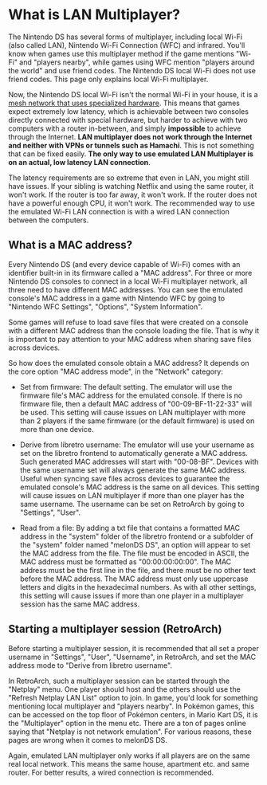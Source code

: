 # What is LAN Multiplayer?
The Nintendo DS has several forms of multiplayer, including local Wi-Fi (also called LAN), Nintendo Wi-Fi Connection (WFC) and infrared. You'll know when games use this multiplayer method if the game mentions "Wi-Fi" and "players nearby", while games using WFC mention "players around the world" and use friend codes. The Nintendo DS local Wi-Fi does not use friend codes. This page only explains local Wi-Fi multiplayer.

Now, the Nintendo DS local Wi-Fi isn't the normal Wi-Fi in your house, it is a [mesh network that uses specialized hardware](https://melonds.kuribo64.net/comments.php?id=25). This means that games expect extremely low latency, which is achievable between two consoles directly connected with special hardware, but harder to achieve with two computers with a router in-between, and simply **impossible** to achieve through the Internet. **LAN multiplayer does not work through the Internet and neither with VPNs or tunnels such as Hamachi**. This is not something that can be fixed easily. **The only way to use emulated LAN Multiplayer is on an actual, low latency LAN connection**.

The latency requirements are so extreme that even in LAN, you might still have issues. If your sibling is watching Netflix and using the same router, it won't work. If the router is too far away, it won't work. If the router does not have a powerful enough CPU, it won't work. The recommended way to use the emulated Wi-Fi LAN connection is with a wired LAN connection between the computers.

## What is a MAC address?
Every Nintendo DS (and every device capable of Wi-Fi) comes with an identifier built-in in its firmware called a "MAC address". For three or more Nintendo DS consoles to connect in a local Wi-Fi multiplayer network, all three need to have different MAC addresses. You can see the emulated console's MAC address in a game with Nintendo WFC by going to "Nintendo WFC Settings", "Options", "System Information".

Some games will refuse to load save files that were created on a console with a different MAC address than the console loading the file. That is why it is important to pay attention to your MAC address when sharing save files across devices.

So how does the emulated console obtain a MAC address? It depends on the core option "MAC address mode", in the "Network" category:

* Set from firmware: The default setting. The emulator will use the firmware file's MAC address for the emulated console. If there is no firmware file, then a default MAC address of "00-09-BF-11-22-33" will be used. This setting will cause issues on LAN multiplayer with more than 2 players if the same firmware (or the default firmware) is used on more than one device.

* Derive from libretro username: The emulator will use your username as set on the libretro frontend to automatically generate a MAC address. Such generated MAC addresses will start with "00-08-BF". Devices with the same username set will always generate the same MAC address. Useful when syncing save files across devices to guarantee the emulated console's MAC address is the same on all devices. This setting will cause issues on LAN multiplayer if more than one player has the same username. The username can be set on RetroArch by going to "Settings", "User".

* Read from a file: By adding a txt file that contains a formatted MAC address in the "system" folder of the libretro frontend or a subfolder of the "system" folder named "melonDS DS", an option will appear to set the MAC address from the file. The file must be encoded in ASCII, the MAC address must be formatted as "00:00:00:00:00". The MAC address must be the first line in the file, and there must be no other text before the MAC address. The MAC address must only use uppercase letters and digits in the hexadecimal numbers. As with all other settings, this setting will cause issues if more than one player in a multiplayer session has the same MAC address.

## Starting a multiplayer session (RetroArch)
Before starting a multiplayer session, it is recommended that all set a proper username in "Settings", "User", "Username", in RetroArch, and set the MAC address mode to "Derive from libretro username".

In RetroArch, such a multiplayer session can be started through the "Netplay" menu. One player should host and the others should use the "Refresh Netplay LAN List" option to join. In game, you'd look for something mentioning local multiplayer and "players nearby". In Pokémon games, this can be accessed on the top floor of Pokémon centers, in Mario Kart DS, it is the "Multiplayer" option in the menu etc. There are a ton of pages online saying that "Netplay is not network emulation". For various reasons, these pages are wrong when it comes to melonDS DS.

Again, emulated LAN multiplayer only works if all players are on the same real local network. This means the same house, apartment etc. and same router. For better results, a wired connection is recommended.
